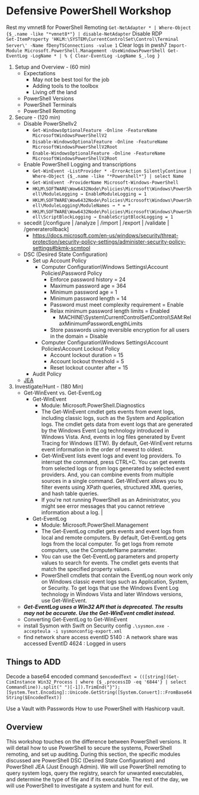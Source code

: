 # Defensive PowerShell Workshop  

Rest my vmnet8 for PowerShell Remoting
`Get-NetAdapter * | Where-Object {$_.name -like "*vmnet8*"} | disable-NetAdapter`
Disable RDP  
`Set-ItemProperty 'HKLM:\SYSTEM\CurrentControlSet\Control\Terminal Server\' -Name fDenyTSConnections -value 1`
Clear logs in pwsh7
`Import-Module Microsoft.PowerShell.Management -UseWindowsPowerShell Get-EventLog -LogName * | % { Clear-EventLog -LogName $_.log }`

1. Setup and Overview - (60 min)
    * Expectations
        * May not be best tool for the job
        * Adding tools to the toolbox
        * Living off the land
    * PowerShell Versions
    * PowerShell Terminals
    * PowerShell Remoting
2. Secure - (120 min)
    * Disable PowerShellv2
        * `Get-WindowsOptionalFeature -Online -FeatureName MicrosoftWindowsPowerShellV2`
        * `Disable-WindowsOptionalFeature -Online -FeatureName MicrosoftWindowsPowerShellV2Root`
        * `Enable-WindowsOptionalFeature -Online -FeatureName MicrosoftWindowsPowerShellV2Root`
    * Enable PowerShell Logging and transcriptions
        * `Get-WinEvent -ListProvider * -ErrorAction SilentlyContinue | Where-Object {$_.name -like "*Powershell*"} | select Name`
        * `Get-WinEvent -ProviderName Microsoft-Windows-PowerShell`
        * `HKLM\SOFTWARE\Wow6432Node\Policies\Microsoft\Windows\PowerShell\ModuleLogging → EnableModuleLogging = 1`
        * `HKLM\SOFTWARE\Wow6432Node\Policies\Microsoft\Windows\PowerShell\ModuleLogging\ModuleNames → * = *`
        * `HKLM\SOFTWARE\Wow6432Node\Policies\Microsoft\Windows\PowerShell\ScriptBlockLogging → EnableScriptBlockLogging = 1`
    * secedit [/configure | /analyze | /import | /export | /validate | /generaterollback]
        * https://docs.microsoft.com/en-us/windows/security/threat-protection/security-policy-settings/administer-security-policy-settings#bkmk-scmtool
    * DSC (Desired State Configuration)
        * Set up Account Policy
            * Computer Configuration\Windows Settings\Account Policies\Password Policy
                * Enforce password history = 24
                * Maximum password age = 364
                * Minimum password age = 1
                * Minimum password length = 14
                * Password must meet complexity requirement = Enable
                * Relax minimum password length limits = Enabled
                    * MACHINE\System\CurrentControlSet\Control\SAM:RelaxMinimumPasswordLengthLimits
                * Store passwords using reversible encryption for all users in the domain = Disable
            * Computer Configuration\Windows Settings\Account Policies\Account Lockout Policy
                * Account lockout duration = 15
                * Account lockout threshold = 5
                * Reset lockout counter after = 15
        * Audit Policy
    * [JEA](https://github.com/P0w3rChi3f/JEA-Just-Enough-Admin)
3. Investigate/Hunt - (180 Min)
    * Get-WinEvent vs. Get-EventLog  
        * Get-WinEvent  
            * Module: Microsoft.PowerShell.Diagnostics
            * The Get-WinEvent cmdlet gets events from event logs, including classic logs, such as the System and Application logs. The cmdlet gets data from event logs that are generated by the Windows Event Log technology introduced in Windows Vista. And, events in log files generated by Event Tracing for Windows (ETW). By default, Get-WinEvent returns event information in the order of newest to oldest.
            * Get-WinEvent lists event logs and event log providers. To interrupt the command, press CTRL+C. You can get events from selected logs or from logs generated by selected event providers. And, you can combine events from multiple sources in a single command. Get-WinEvent allows you to filter events using XPath queries, structured XML queries, and hash table queries.
            * If you're not running PowerShell as an Administrator, you might see error messages that you cannot retrieve information about a log. |  
        * Get-EventLog  
            * Module: Microsoft.PowerShell.Management
            * The Get-EventLog cmdlet gets events and event logs from local and remote computers. By default, Get-EventLog gets logs from the local computer. To get logs from remote computers, use the ComputerName parameter.
            * You can use the Get-EventLog parameters and property values to search for events. The cmdlet gets events that match the specified property values.
            * PowerShell cmdlets that contain the EventLog noun work only on Windows classic event logs such as Application, System, or Security. To get logs that use the Windows Event Log technology in Windows Vista and later Windows versions, use Get-WinEvent.  
    * ***Get-EventLog uses a Win32 API that is deprecated. The results may not be accurate. Use the Get-WinEvent cmdlet instead.***
    * Converting Get-EventLog to Get-WinEvent
    * install Sysmon with Swift on Security config
        `.\sysmon.exe -accepteula -i sysmonconfig-export.xml`
    * find network share access
        eventID 5140 : A network share was accessed
        EventID 4624 : Logged in users


## Things to ADD

Decode a base64 encoded command
    `$encodedText = (([string](Get-CimInstance Win32_Process | where {$_.processID -eq '6844'} | select Commandline)).split(" ")[-1]).TrimEnd("}"); [System.Text.Encoding]::Unicode.GetString([System.Convert]::FromBase64String($EncodedText))`

Use a Vault with Passwords
    How to use PowerShell with Hashicorp vault.

## Overview

This workshop touches on the difference between PowerShell versions.  It will detail how to use PowerShell to secure the systems, PowerShell remoting, and set up auditing.  During this section, the specific modules discussed are PowerShell DSC (Desired State Configuration) and PowerShell JEA (Just Enough Admin).  We will use PowerShell remoting to query system logs, query the registry, search for unwanted executables, and determine the type of file and if its executable.  The rest of the day, we will use PowerShell to investigate a system and hunt for evil.
